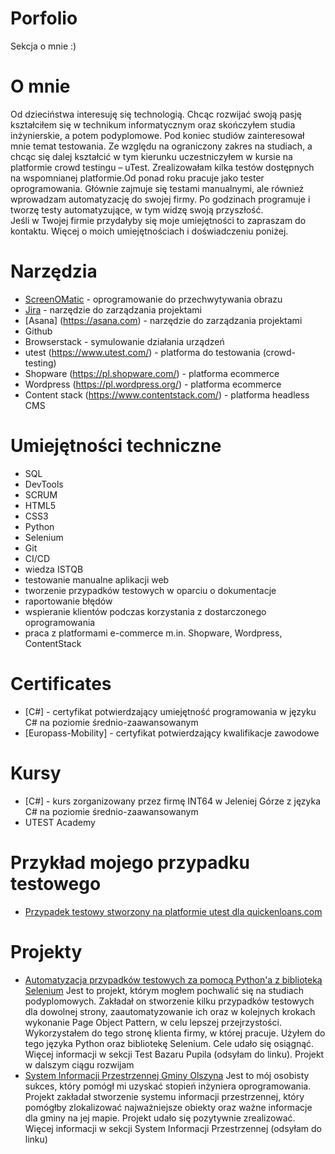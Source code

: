 # Porfolio
Sekcja o mnie :)
# O mnie
Od dzieciństwa interesuję się technologią. Chcąc rozwijać swoją pasję kształciłem się w technikum informatycznym oraz skończyłem studia inżynierskie, a potem podyplomowe. Pod koniec studiów zainteresował mnie temat testowania. Ze względu na ograniczony zakres na studiach, a chcąc się dalej kształcić w tym kierunku uczestniczyłem w kursie na platformie crowd testingu – uTest. Zrealizowałam kilka testów dostępnych na wspomnianej platformie.Od ponad roku pracuje jako tester oprogramowania. Głównie zajmuje się testami manualnymi, ale również wprowadzam automatyzację do swojej firmy. Po godzinach programuje i tworzę testy automatyzujące, w tym widzę swoją przyszłość.  
Jeśli w Twojej firmie przydałyby się moje umiejętności to zapraszam do kontaktu. Więcej o moich umiejętnościach i doświadczeniu poniżej.
# Narzędzia
  - [ScreenOMatic](https://screencast-o-matic.com/) - oprogramowanie do przechwytywania obrazu
  - [Jira](https://www.atlassian.com/software/jira0) - narzędzie do zarządzania projektami
  - [Asana] (https://asana.com) - narzędzie do zarządzania projektami
  - Github
  - Browserstack - symulowanie działania urządzeń
  - utest (https://www.utest.com/) - platforma do testowania (crowd-testing)
  - Shopware (https://pl.shopware.com/) - platforma ecommerce
  - Wordpress (https://pl.wordpress.org/) - platforma ecommerce
  - Content stack (https://www.contentstack.com/) - platforma headless CMS
# Umiejętności techniczne
  - SQL
  - DevTools
  - SCRUM
  - HTML5
  - CSS3
  - Python
  - Selenium
  - Git
  - CI/CD
  - wiedza ISTQB
  - testowanie manualne aplikacji web
  - tworzenie przypadków testowych w oparciu o dokumentacje
  - raportowanie błędów
  - wspieranie klientów podczas korzystania z dostarczonego oprogramowania
  - praca z platformami e-commerce m.in. Shopware, Wordpress, ContentStack
# Certificates
  - [C#] - certyfikat potwierdzający umiejętność programowania w języku C# na poziomie średnio-zaawansowanym
  - [Europass-Mobility] - certyfikat potwierdzający kwalifikacje zawodowe
# Kursy
  - [C#] - kurs zorganizowany przez firmę INT64 w Jeleniej Górze z języka C# na poziomie średnio-zaawansowanym
  - UTEST Academy
# Przykład mojego przypadku testowego
  - [Przypadek testowy stworzony na platformie utest dla quickenloans.com](https://drive.google.com/drive/folders/1gJTQAY8lrH8depTpfrCMduJFMGSBsUHm?usp=sharing)
# Projekty
  - [Automatyzacja przypadków testowych za pomocą Python'a z biblioteką Selenium](https://github.com/KamilSznajdrowicz/Test_BazarPupila)
  Jest to projekt, którym mogłem pochwalić się na studiach podyplomowych. Zakładał on stworzenie kilku przypadków testowych dla dowolnej strony, zaautomatyzowanie ich oraz w kolejnych krokach wykonanie Page Object Pattern, w celu lepszej przejrzystości. Wykorzystałem do tego stronę klienta firmy, w której pracuje. Użyłem do tego języka Python oraz bibliotekę Selenium. Cele udało się osiągnąć. Więcej informacji w sekcji Test Bazaru Pupila (odsyłam do linku). Projekt w dalszym ciągu rozwijam
  - [System Informacji Przestrzennej Gminy Olszyna](https://github.com/KamilSznajdrowicz/SystemInformacjiPrzestrzennej)
  Jest to mój osobisty sukces, który pomógł mi uzyskać stopień inżyniera oprogramowania. Projekt zakładał stworzenie systemu informacji przestrzennej, który pomógłby zlokalizować najważniejsze obiekty oraz ważne informacje dla gminy na jej mapie. Projekt udało się pozytywnie zrealizować. Więcej informacji w sekcji System Informacji Przestrzennej (odsyłam do linku)

